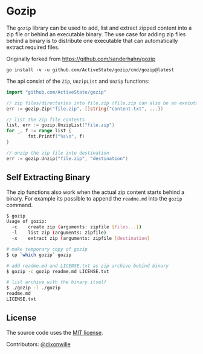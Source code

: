 # Gozip

The `gozip` library can be used to add, list and extract zipped content into a
zip file or behind an executable binary. The use case for adding zip files
behind a binary is to distribute one executable that can automatically extract
required files.

Originally forked from https://github.com/sanderhahn/gozip

```
go install -v -u github.com/ActiveState/gozip/cmd/gozip@latest
```

The api consist of the `Zip`, `UnzipList` and `Unzip` functions:

```go
import "github.com/ActiveState/gozip"

// zip files/directories into file.zip (file.zip can also be an executable)
err := gozip.Zip("file.zip", []string{"content.txt", ...})

// list the zip file contents
list, err := gozip.UnzipList("file.zip")
for _, f := range list {
        fmt.Printf("%s\n", f)
}

// unzip the zip file into destination
err := gozip.Unzip("file.zip", "destination")
```

## Self Extracting Binary

The zip functions also work when the actual zip content starts behind a binary.
For example its possible to append the `readme.md` into the `gozip` command.

```bash
$ gozip
Usage of gozip:
  -c	create zip (arguments: zipfile [files...])
  -l	list zip (arguments: zipfile)
  -x	extract zip (arguments: zipfile [destination]

# make temporary copy of gozip
$ cp `which gozip` gozip

# add readme.md and LICENSE.txt as zip archive behind binary
$ gozip -c gozip readme.md LICENSE.txt

# list archive with the binary itself
$ ./gozip -l ./gozip
readme.md
LICENSE.txt
```

## License

The source code uses the [MIT license](LICENSE.txt).

Contributors: [@dixonwille](https://github.com/dixonwille)
